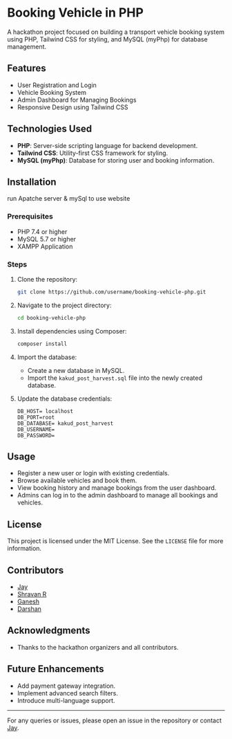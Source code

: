 # Booking Vehicle in PHP

A hackathon project focused on building a transport vehicle booking system using PHP, Tailwind CSS for styling, and MySQL (myPhp) for database management.

## Features
- User Registration and Login
- Vehicle Booking System
- Admin Dashboard for Managing Bookings
- Responsive Design using Tailwind CSS


## Technologies Used
- **PHP**: Server-side scripting language for backend development.
- **Tailwind CSS**: Utility-first CSS framework for styling.
- **MySQL (myPhp)**: Database for storing user and booking information.

## Installation
run Apatche server & mySql to use website

### Prerequisites
- PHP 7.4 or higher
- MySQL 5.7 or higher
- XAMPP Application 

### Steps
1. Clone the repository:
   ```bash
   git clone https://github.com/username/booking-vehicle-php.git
   ```
2. Navigate to the project directory:
   ```bash
   cd booking-vehicle-php
   ```
3. Install dependencies using Composer:
   ```bash
   composer install
   ```
4. Import the database:
   - Create a new database in MySQL.
   - Import the `kakud_post_harvest.sql` file into the newly created database.

5.  Update the database credentials:
     ```
     DB_HOST= localhost
     DB_PORT=root
     DB_DATABASE= kakud_post_harvest
     DB_USERNAME=
     DB_PASSWORD=
     ```

## Usage
- Register a new user or login with existing credentials.
- Browse available vehicles and book them.
- View booking history and manage bookings from the user dashboard.
- Admins can log in to the admin dashboard to manage all bookings and vehicles.

## License
This project is licensed under the MIT License. See the `LICENSE` file for more information.

## Contributors
- [Jay](https://github.com/A-netrunner)
- [Shravan R](https://github.com/Shravan-R)
- [Ganesh](https://github.com/ganesh2451)
- [Darshan](https://github.com/DeewanDavid)

## Acknowledgments
- Thanks to the hackathon organizers and all contributors.

## Future Enhancements
- Add payment gateway integration.
- Implement advanced search filters.
- Introduce multi-language support.

---

For any queries or issues, please open an issue in the repository or contact [Jay](https://t.me/a_netrunner).

